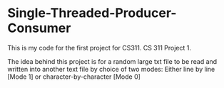 # Single-Threaded-Producer-Consumer

This is my code for the first project for CS311. CS 311 Project 1.

The idea behind this project is for a random large txt file to be read and written into another text file by choice of two modes:
Either line by line [Mode 1] or character-by-character [Mode 0]
